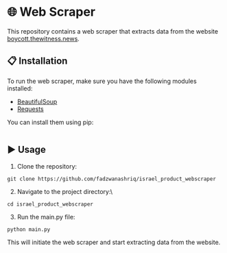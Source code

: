 # 🌐 Web Scraper

This repository contains a web scraper that extracts data from the website [boycott.thewitness.news](https://boycott.thewitness.news).

## 📋 Installation

To run the web scraper, make sure you have the following modules installed:

- [BeautifulSoup](https://pypi.org/project/beautifulsoup4/)
- [Requests](https://pypi.org/project/requests/)

You can install them using pip:
```pip install beautifulsoup4 requests
```

## ▶️ Usage

1. Clone the repository:
```
git clone https://github.com/fadzwanashriq/israel_product_webscraper
```
2. Navigate to the project directory:\
```
cd israel_product_webscraper
```
3. Run the main.py file:
```
python main.py
```

This will initiate the web scraper and start extracting data from the website.